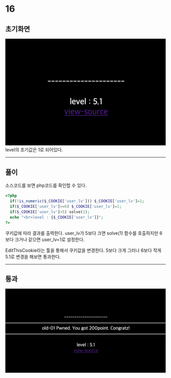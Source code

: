 # 16

## 초기화면

![초기화면](./img/1_1.png)
level의 초기값은 1로 되어있다. 

---
## 풀이
소스코드를 보면 php코드를 확인할 수 있다.
```php
<?php
  if(!is_numeric($_COOKIE['user_lv'])) $_COOKIE['user_lv']=1;
  if($_COOKIE['user_lv']>=6) $_COOKIE['user_lv']=1;
  if($_COOKIE['user_lv']>5) solve(1);
  echo "<br>level : {$_COOKIE['user_lv']}";
?>
```
쿠키값에 따라 결과를 출력한다. user_lv가 5보다 크면 solve(1) 함수를 호출하지만 6보다 크거나 같으면 user_lv=1로 설정한다.

EditThisCookie라는 툴을 통해서 쿠키값을 변경한다. 5보다 크게 그러나 6보다 작게 5.1로 변경을 해보면 통과한다.

---
## 통과

![통과](./img/1_pass.png)

